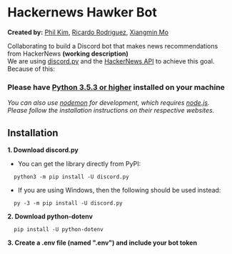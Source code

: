 # Hackernews Hawker Bot

**Created by:** [Phil Kim](https://github.com/socolorphil), [Ricardo Rodriguez](https://github.com/RicardoR22), [Xiangmin Mo](https://github.com/mxmsunny)

Collaborating to build a Discord bot that makes news recommendations from HackerNews **(working description)**  
We are using [discord.py](https://discordpy.readthedocs.io/en/latest/index.html) and the [HackerNews API](https://github.com/HackerNews/API) to achieve this goal.
Because of this:

### Please have [Python 3.5.3 or higher](https://www.python.org/downloads/) installed on your machine  
  
*You can also use [nodemon](https://nodemon.io/) for development, which requires [node.js](https://nodejs.org/en/).  
Please follow the installation instructions on their respective websites.*

## Installation
**1. Download discord.py**  

  * You can get the library directly from PyPI:
```
  python3 -m pip install -U discord.py
```
  * If you are using Windows, then the following should be used instead:
```
  py -3 -m pip install -U discord.py
```  

**2. Download python-dotenv**
```
  pip install -U python-dotenv
```

**3. Create a .env file (named ".env") and include your bot token**
